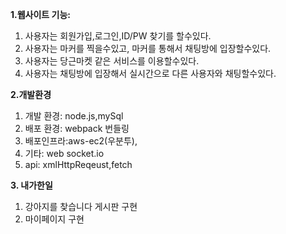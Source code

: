 **1.웹사이트 기능:**

1. 사용자는 회원가입,로그인,ID/PW 찾기를 할수있다.
2. 사용자는 마커를 찍을수있고, 마커를 통해서 채팅방에 입장할수있다.
3. 사용자는 당근마켓 같은 서비스를 이용할수있다.
4. 사용자는 채팅방에 입장해서 실시간으로 다른 사용자와 채팅할수있다.

**2.개발환경**

1. 개발 환경: node.js,mySql
2. 배포 환경: webpack 번들링
3. 배포인프라:aws-ec2(우분투),
4. 기타: web socket.io
5. api: xmlHttpReqeust,fetch

**3. 내가한일**

1. 강아지를 찾습니다 게시판 구현
2. 마이페이지 구현

